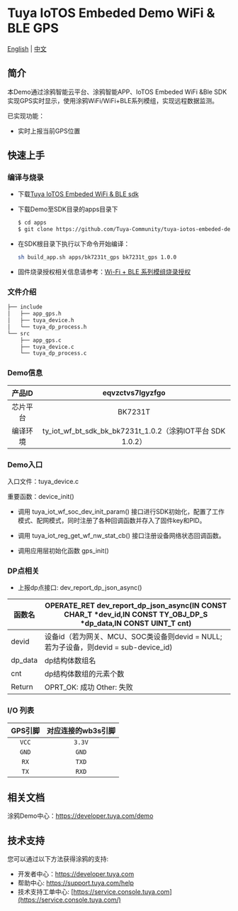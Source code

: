 # Tuya IoTOS Embeded Demo WiFi & BLE GPS

[English](./README.md) | [中文](./README_zh.md)

## 简介 

本Demo通过涂鸦智能云平台、涂鸦智能APP、IoTOS Embeded WiFi &Ble SDK实现GPS实时显示，使用涂鸦WiFi/WiFi+BLE系列模组，实现远程数据监测。

已实现功能：

+ 实时上报当前GPS位置




## 快速上手 

### 编译与烧录
+ 下载[Tuya IoTOS Embeded WiFi & BLE sdk](https://github.com/tuya/tuya-iotos-embeded-sdk-wifi-ble-bk7231t) 

+ 下载Demo至SDK目录的apps目录下 

  ```bash
  $ cd apps
  $ git clone https://github.com/Tuya-Community/tuya-iotos-embeded-demo-wifi-ble-gps.git
  ```
  
+ 在SDK根目录下执行以下命令开始编译：

  ```bash
  sh build_app.sh apps/bk7231t_gps bk7231t_gps 1.0.0 
  ```

+ 固件烧录授权相关信息请参考：[Wi-Fi + BLE 系列模组烧录授权](https://developer.tuya.com/cn/docs/iot/device-development/burn-and-authorization/burn-and-authorize-wifi-ble-modules/burn-and-authorize-wb-series-modules?id=Ka78f4pttsytd) 

 

 ### 文件介绍 

```bash
├── include
│   ├── app_gps.h
│   ├── tuya_device.h
│   └── tuya_dp_process.h
└── src
    ├── app_gps.c
    ├── tuya_device.c
    └── tuya_dp_process.c
```



 ### Demo信息 

|  产品ID  |                      eqvzctvs7lgyzfgo                      |
| :------: | :--------------------------------------------------------: |
| 芯片平台 |                          BK7231T                           |
| 编译环境 | ty_iot_wf_bt_sdk_bk_bk7231t_1.0.2（涂鸦IOT平台 SDK 1.0.2） |

  

### Demo入口

入口文件：tuya_device.c

重要函数：device_init()

+ 调用 tuya_iot_wf_soc_dev_init_param() 接口进行SDK初始化，配置了工作模式、配网模式，同时注册了各种回调函数并存入了固件key和PID。

+ 调用 tuya_iot_reg_get_wf_nw_stat_cb() 接口注册设备网络状态回调函数。

+ 调用应用层初始化函数 gps_init()

 

### DP点相关

+ 上报dp点接口: dev_report_dp_json_async()

| 函数名  | OPERATE_RET dev_report_dp_json_async(IN CONST CHAR_T *dev_id,IN CONST TY_OBJ_DP_S *dp_data,IN CONST UINT_T cnt) |
| ------- | ------------------------------------------------------------ |
| devid   | 设备id（若为网关、MCU、SOC类设备则devid = NULL;若为子设备，则devid = sub-device_id) |
| dp_data | dp结构体数组名                                               |
| cnt     | dp结构体数组的元素个数                                       |
| Return  | OPRT_OK: 成功  Other: 失败                                   |

 

### I/O 列表 

| GPS引脚 | 对应连接的wb3s引脚 |
| :-----: | :----------------: |
|  `VCC`  |       `3.3V`       |
|  `GND`  |       `GND`        |
|  `RX`   |       `TXD`        |
|  `TX`   |       `RXD`        |

 

## 相关文档

涂鸦Demo中心：https://developer.tuya.com/demo



## 技术支持

您可以通过以下方法获得涂鸦的支持:

- 开发者中心：https://developer.tuya.com
- 帮助中心: https://support.tuya.com/help
- 技术支持工单中心: [https://service.console.tuya.com](https://service.console.tuya.com/) 